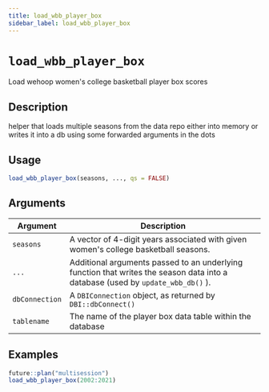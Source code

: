 ```yaml
---
title: load_wbb_player_box
sidebar_label: load_wbb_player_box
---
```

# `load_wbb_player_box`

Load wehoop women's college basketball player box scores


## Description

helper that loads multiple seasons from the data repo either into memory
 or writes it into a db using some forwarded arguments in the dots


## Usage

```r
load_wbb_player_box(seasons, ..., qs = FALSE)
```


## Arguments

Argument      |Description
------------- |----------------
`seasons`     |     A vector of 4-digit years associated with given women's college basketball seasons.
`...`     |     Additional arguments passed to an underlying function that writes the season data into a database (used by `update_wbb_db()` ).
`dbConnection`     |    A `DBIConnection` object, as returned by `DBI::dbConnect()`
`tablename`     |     The name of the player box data table within the database


## Examples

```r
future::plan("multisession")
load_wbb_player_box(2002:2021)
```


